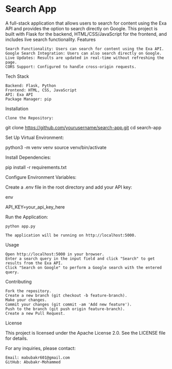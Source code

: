 # Search App

A full-stack application that allows users to search for content using the Exa API and provides the option to search directly on Google. This project is built with Flask for the backend, HTML/CSS/JavaScript for the frontend, and includes live search functionality.
Features

    Search Functionality: Users can search for content using the Exa API.
    Google Search Integration: Users can also search directly on Google.
    Live Updates: Results are updated in real-time without refreshing the page.
    CORS Support: Configured to handle cross-origin requests.

Tech Stack

    Backend: Flask, Python
    Frontend: HTML, CSS, JavaScript
    API: Exa API
    Package Manager: pip

Installation

    Clone the Repository:

    

git clone https://github.com/yourusername/search-app.git
cd search-app

Set Up Virtual Environment:

  python3 -m venv venv
  source venv/bin/activate

Install Dependencies:

  pip install -r requirements.txt

Configure Environment Variables:

  Create a .env file in the root directory and add your API key:
  
  env
  
  API_KEY=your_api_key_here

Run the Application:

    python app.py

    The application will be running on http://localhost:5000.

Usage

    Open http://localhost:5000 in your browser.
    Enter a search query in the input field and click "Search" to get results from the Exa API.
    Click "Search on Google" to perform a Google search with the entered query.


Contributing

    Fork the repository.
    Create a new branch (git checkout -b feature-branch).
    Make your changes.
    Commit your changes (git commit -am 'Add new feature').
    Push to the branch (git push origin feature-branch).
    Create a new Pull Request.

License

This project is licensed under the Apache License 2.0. See the LICENSE file for details.


For any inquiries, please contact:

    Email: mabubakr601@gmail.com
    GitHub: Abubakr-Mohammed
